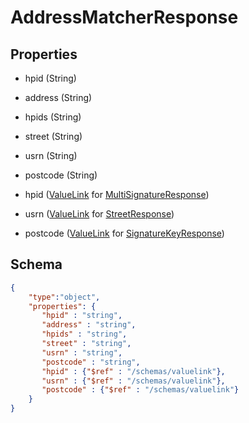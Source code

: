 # AddressMatcherResponse
## Properties
- hpid (String)

   
- address (String)

   
- hpids (String)

   
- street (String)

   
- usrn (String)

   
- postcode (String)

   
- hpid ([ValueLink](ValueLink.md) for [MultiSignatureResponse](MultiSignatureResponse.md))

   
- usrn ([ValueLink](ValueLink.md) for [StreetResponse](StreetResponse.md))

   
- postcode ([ValueLink](ValueLink.md) for [SignatureKeyResponse](SignatureKeyResponse.md))

   

## Schema
```json
{
    "type":"object",
    "properties": {
       "hpid" : "string",
       "address" : "string",
       "hpids" : "string",
       "street" : "string",
       "usrn" : "string",
       "postcode" : "string",
       "hpid" : {"$ref" : "/schemas/valuelink"},
       "usrn" : {"$ref" : "/schemas/valuelink"},
       "postcode" : {"$ref" : "/schemas/valuelink"}
    }
}
```

